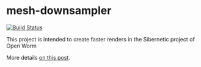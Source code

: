 # mesh-downsampler

[![Build Status](https://travis-ci.org/nmsutton/mesh-downsampler.svg?branch=master)](https://travis-ci.org/nmsutton/mesh-downsampler)

This project is intended to create faster renders in the Sibernetic project of Open Worm

More details [on this post](https://github.com/openworm/sibernetic/issues/101).
